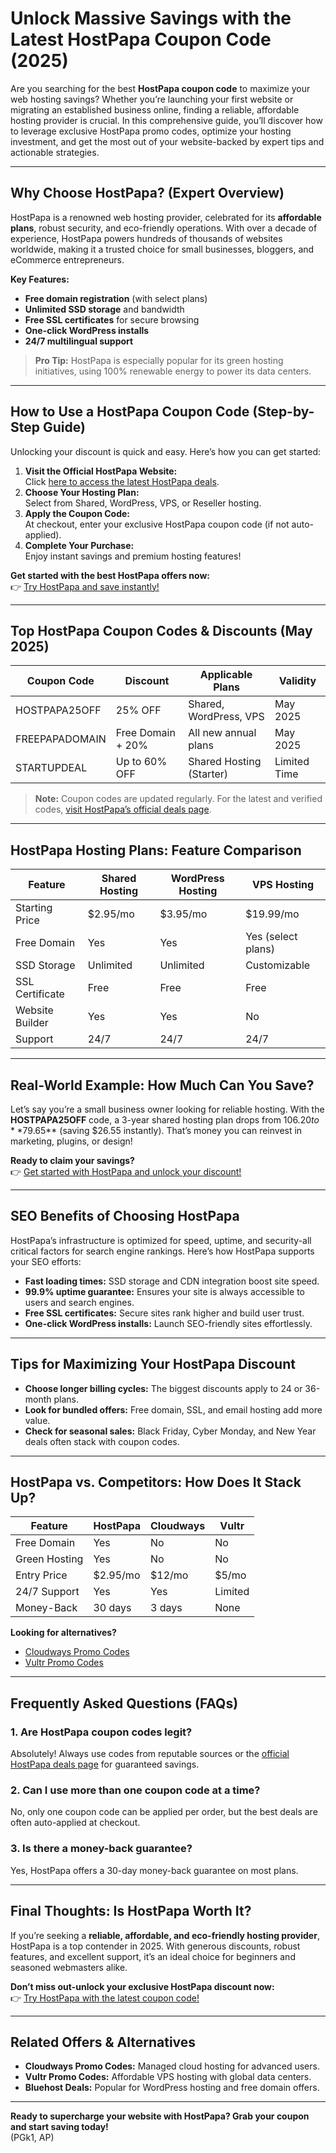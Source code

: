 # Unlock Massive Savings with the Latest HostPapa Coupon Code (2025)

Are you searching for the best **HostPapa coupon code** to maximize your web hosting savings? Whether you’re launching your first website or migrating an established business online, finding a reliable, affordable hosting provider is crucial. In this comprehensive guide, you’ll discover how to leverage exclusive HostPapa promo codes, optimize your hosting investment, and get the most out of your website-backed by expert tips and actionable strategies.

---

## Why Choose HostPapa? (Expert Overview)

HostPapa is a renowned web hosting provider, celebrated for its **affordable plans**, robust security, and eco-friendly operations. With over a decade of experience, HostPapa powers hundreds of thousands of websites worldwide, making it a trusted choice for small businesses, bloggers, and eCommerce entrepreneurs.

**Key Features:**
- **Free domain registration** (with select plans)
- **Unlimited SSD storage** and bandwidth
- **Free SSL certificates** for secure browsing
- **One-click WordPress installs**
- **24/7 multilingual support**

> **Pro Tip:** HostPapa is especially popular for its green hosting initiatives, using 100% renewable energy to power its data centers.

---

## How to Use a HostPapa Coupon Code (Step-by-Step Guide)

Unlocking your discount is quick and easy. Here’s how you can get started:

1. **Visit the Official HostPapa Website:**  
   Click [here to access the latest HostPapa deals](https://snipitx.com/hostpapa-jy).
2. **Choose Your Hosting Plan:**  
   Select from Shared, WordPress, VPS, or Reseller hosting.
3. **Apply the Coupon Code:**  
   At checkout, enter your exclusive HostPapa coupon code (if not auto-applied).
4. **Complete Your Purchase:**  
   Enjoy instant savings and premium hosting features!

**Get started with the best HostPapa offers now:**  
👉 [Try HostPapa and save instantly!](https://snipitx.com/hostpapa-jy)

---

## Top HostPapa Coupon Codes & Discounts (May 2025)

| Coupon Code      | Discount            | Applicable Plans           | Validity         |
|------------------|---------------------|----------------------------|------------------|
| HOSTPAPA25OFF    | 25% OFF             | Shared, WordPress, VPS     | May 2025         |
| FREEPAPADOMAIN   | Free Domain + 20%   | All new annual plans       | May 2025         |
| STARTUPDEAL      | Up to 60% OFF       | Shared Hosting (Starter)   | Limited Time     |

> **Note:** Coupon codes are updated regularly. For the latest and verified codes, [visit HostPapa’s official deals page](https://snipitx.com/hostpapa-jy).

---

## HostPapa Hosting Plans: Feature Comparison

| Feature                | Shared Hosting   | WordPress Hosting | VPS Hosting       |
|------------------------|------------------|-------------------|-------------------|
| Starting Price         | $2.95/mo         | $3.95/mo          | $19.99/mo         |
| Free Domain            | Yes              | Yes               | Yes (select plans)|
| SSD Storage            | Unlimited        | Unlimited         | Customizable      |
| SSL Certificate        | Free             | Free              | Free              |
| Website Builder        | Yes              | Yes               | No                |
| Support                | 24/7             | 24/7              | 24/7              |

---

## Real-World Example: How Much Can You Save?

Let’s say you’re a small business owner looking for reliable hosting. With the **HOSTPAPA25OFF** code, a 3-year shared hosting plan drops from $106.20 to **$79.65** (saving $26.55 instantly). That’s money you can reinvest in marketing, plugins, or design!

**Ready to claim your savings?**  
👉 [Get started with HostPapa and unlock your discount!](https://snipitx.com/hostpapa-jy)

---

## SEO Benefits of Choosing HostPapa

HostPapa’s infrastructure is optimized for speed, uptime, and security-all critical factors for search engine rankings. Here’s how HostPapa supports your SEO efforts:

- **Fast loading times:** SSD storage and CDN integration boost site speed.
- **99.9% uptime guarantee:** Ensures your site is always accessible to users and search engines.
- **Free SSL certificates:** Secure sites rank higher and build user trust.
- **One-click WordPress installs:** Launch SEO-friendly sites effortlessly.

---

## Tips for Maximizing Your HostPapa Discount

- **Choose longer billing cycles:** The biggest discounts apply to 24 or 36-month plans.
- **Look for bundled offers:** Free domain, SSL, and email hosting add more value.
- **Check for seasonal sales:** Black Friday, Cyber Monday, and New Year deals often stack with coupon codes.

---

## HostPapa vs. Competitors: How Does It Stack Up?

| Feature            | HostPapa         | Cloudways        | Vultr             |
|--------------------|------------------|------------------|-------------------|
| Free Domain        | Yes              | No               | No                |
| Green Hosting      | Yes              | No               | No                |
| Entry Price        | $2.95/mo         | $12/mo           | $5/mo             |
| 24/7 Support       | Yes              | Yes              | Limited           |
| Money-Back         | 30 days          | 3 days           | None              |

**Looking for alternatives?**  
- [Cloudways Promo Codes](https://www.cloudways.com/en/pricing.php)  
- [Vultr Promo Codes](https://www.vultr.com/promo/)

---

## Frequently Asked Questions (FAQs)

### 1. **Are HostPapa coupon codes legit?**
Absolutely! Always use codes from reputable sources or the [official HostPapa deals page](https://snipitx.com/hostpapa-jy) for guaranteed savings.

### 2. **Can I use more than one coupon code at a time?**
No, only one coupon code can be applied per order, but the best deals are often auto-applied at checkout.

### 3. **Is there a money-back guarantee?**
Yes, HostPapa offers a 30-day money-back guarantee on most plans.

---

## Final Thoughts: Is HostPapa Worth It?

If you’re seeking a **reliable, affordable, and eco-friendly hosting provider**, HostPapa is a top contender in 2025. With generous discounts, robust features, and excellent support, it’s an ideal choice for beginners and seasoned webmasters alike.

**Don’t miss out-unlock your exclusive HostPapa discount now:**  
👉 [Try HostPapa with the latest coupon code!](https://snipitx.com/hostpapa-jy)

---

## Related Offers & Alternatives

- **Cloudways Promo Codes:** Managed cloud hosting for advanced users.
- **Vultr Promo Codes:** Affordable VPS hosting with global data centers.
- **Bluehost Deals:** Popular for WordPress hosting and free domain offers.

---

**Ready to supercharge your website with HostPapa? Grab your coupon and start saving today!**  
(PGk1, AP)